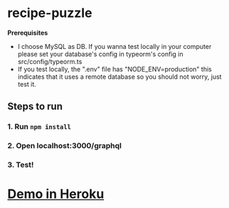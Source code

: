 # recipe-puzzle

**Prerequisites**

- I choose MySQL as DB. If you wanna test locally in your computer please set your database's config in typeorm's config in src/config/typeorm.ts
- If you test locally, the ".env" file has "NODE_ENV=production" this indicates that it uses a remote database so you should not worry, just test it.

## Steps to run

### 1.  Run `npm install`

### 2.  Open localhost:3000/graphql

### 3. Test!

# [Demo in Heroku](https://recipe-puzzle.herokuapp.com/graphql)

